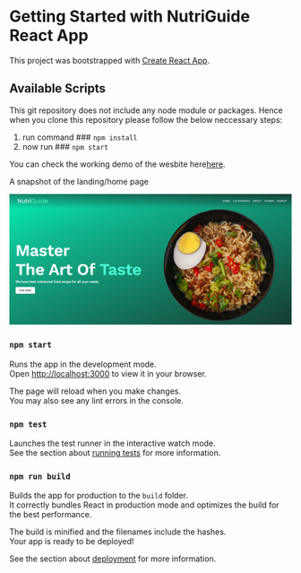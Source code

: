 # Getting Started with NutriGuide React App

This project was bootstrapped with [Create React App](https://github.com/facebook/create-react-app).

## Available Scripts

This git repository does not include any node module or packages. Hence when you clone this repository please follow the below neccessary steps:

1. run command ### `npm install `
2. now run ### `npm start`

You can check the working demo of the wesbite here[here](https://nutriguide-e4e41.web.app/).

A snapshot of the landing/home page

![Screenshot](/src/assets/Screenshot.png)

### `npm start`

Runs the app in the development mode.\
Open [http://localhost:3000](http://localhost:3000) to view it in your browser.

The page will reload when you make changes.\
You may also see any lint errors in the console.

### `npm test`

Launches the test runner in the interactive watch mode.\
See the section about [running tests](https://facebook.github.io/create-react-app/docs/running-tests) for more information.

### `npm run build`

Builds the app for production to the `build` folder.\
It correctly bundles React in production mode and optimizes the build for the best performance.

The build is minified and the filenames include the hashes.\
Your app is ready to be deployed!

See the section about [deployment](https://facebook.github.io/create-react-app/docs/deployment) for more information.
